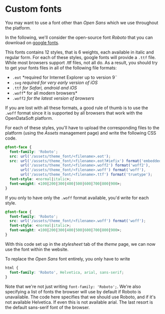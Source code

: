 # Custom fonts

You may want to use a font other than *Open Sans* which we use throughout the platform.

In the following, we'll consider the open-source font *Roboto* that you can download on [google fonts](https://www.google.com/fonts/specimen/Roboto).

This fonts contains 12 styles, that is 6 weights, each available in italic and regular form. For each of these styles, google fonts will provide a `.ttf` file. While most browsers support .ttf files, not all do. As a result, you should try to get your fonts files in all of the following file formats:

* `.eot` *required for Internet Explorer up to version 9¨
* `.svg` *required for very early version of iOS*
* `.ttf` *for Safari, android and iOS*
* `.woff`* for all modern browsers*
* `.woff2` *for the latest version of browsers*

If you are lost with all these formats, a good rule of thumb is to use the `.woff` format since it is supported by all browsers that work with the OpenDataSoft platform.

For each of these styles, you'll have to upload the corresponding files to the platform (using the *Assets* management page) and write the following CSS code.

``` css
@font-face {
  font-family: 'Roboto';
  src: url('/assets/theme_font/<filename>.eot');
  src: url('/assets/theme_font/<filename>.eot?#iefix') format('embedded-opentype'),
       url('/assets/theme_font/<filename>.woff2') format('woff2'),
       url('/assets/theme_font/<filename>.woff') format('woff'),
       url('/assets/theme_font/<filename>.ttf') format('truetype');
  font-style: <normal|italic>;
  font-weight: <100|200|300|400|500|600|700|800|900>;
}
```

If you only to have only the `.woff` format available, you'd write for each style.

``` css
@font-face {
  font-family: 'Roboto';
  src: url('/assets/theme_font/<filename>.woff') format('woff');
  font-style: <normal|italic>;
  font-weight: <100|200|300|400|500|600|700|800|900>;
}
```

With this code set up in the *stylesheet* tab of the *theme* page, we can now use the font within the website.

To replace the *Open Sans* font entirely, you only have to write

``` css
html {
  font-family: 'Roboto', Helvetica, arial, sans-serif;
}
```

Note that we're not just writing `font-family: 'Roboto';`. We're also specifying a list of fonts the browser will use by default if Roboto is unavailable. The code here specifies that we should use Roboto, and if it's not available Helvetica. If even this is not available arial. The last resort is the default sans-serif font of the browser.
